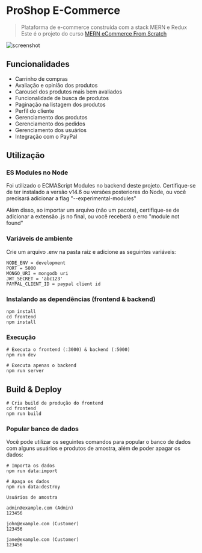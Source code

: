 # ProShop E-Commerce

> Plataforma de e-commerce construída com a stack MERN e Redux
> Este é o projeto do curso [MERN eCommerce From Scratch](https://www.udemy.com/course/mern-ecommerce)

![screenshot](https://github.com/bradtraversy/proshop_mern/blob/master/uploads/Screen%20Shot%202020-09-29%20at%205.50.52%20PM.png)

## Funcionalidades

- Carrinho de compras
- Avaliação e opinião dos produtos
- Carousel dos produtos mais bem avaliados
- Funcionalidade de busca de produtos
- Paginação na listagem dos produtos
- Perfil do cliente
- Gerenciamento dos produtos
- Gerenciamento dos pedidos
- Gerenciamento dos usuários
- Integração com o PayPal

## Utilização

### ES Modules no Node

Foi utilizado o ECMAScript Modules no backend deste projeto. Certifique-se de ter instalado a versão v14.6 ou versões posteriores do Node, ou você precisará adicionar a flag "--experimental-modules"

Além disso, ao importar um arquivo (não um pacote), certifique-se de adicionar a extensão .js no final, ou você receberá o erro "module not found"

### Variáveis de ambiente

Crie um arquivo .env na pasta raiz e adicione as seguintes variáveis:

```
NODE_ENV = development
PORT = 5000
MONGO_URI = mongodb uri
JWT_SECRET = 'abc123'
PAYPAL_CLIENT_ID = paypal client id
```

### Instalando as dependências (frontend & backend)

```
npm install
cd frontend
npm install
```

### Execução

```
# Executa o frontend (:3000) & backend (:5000)
npm run dev

# Executa apenas o backend
npm run server
```

## Build & Deploy

```
# Cria build de produção do frontend
cd frontend
npm run build
```

### Popular banco de dados

Você pode utilizar os seguintes comandos para popular o banco de dados com alguns usuários e produtos de amostra, além de poder apagar os dados:

```
# Importa os dados
npm run data:import

# Apaga os dados
npm run data:destroy
```

```
Usuários de amostra

admin@example.com (Admin)
123456

john@example.com (Customer)
123456

jane@example.com (Customer)
123456
```
